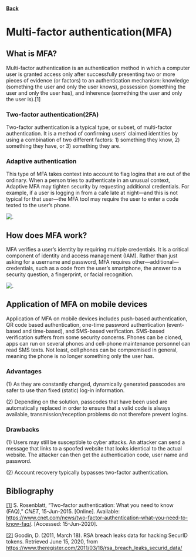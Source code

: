 #### [Back](./README.md)

# Multi-factor authentication(MFA)

## What is MFA?

Multi-factor authentication is an authentication method in which a computer user is granted access only after successfully presenting two or more pieces of evidence (or factors) to an authentication mechanism: knowledge (something the user and only the user knows), possession (something the user and only the user has), and inherence (something the user and only the user is).[1]

### Two-factor authentication(2FA)

Two-factor authentication is a typical type, or subset, of multi-factor authentication. It is a method of confirming users' claimed identities by using a combination of two different factors: 1) something they know, 2) something they have, or 3) something they are.

### Adaptive authentication

This type of MFA takes context into account to flag logins that are out of the ordinary. When a person tries to authenticate in an unusual context, Adaptive MFA may tighten security by requesting additional credentials. For example, if a user is logging in from a cafe late at night—and this is not typical for that user—the MFA tool may require the user to enter a code texted to the user’s phone.

![.](https://www.onelogin.com/assets/img/learn/adaptive-mfa.svg)


## How does MFA work?

MFA verifies a user’s identity by requiring multiple credentials. It is a critical component of identity and access management (IAM). Rather than just asking for a username and password, MFA requires other—additional—credentials, such as a code from the user’s smartphone, the answer to a security question, a fingerprint, or facial recognition.

![.](https://www.onelogin.com/assets/img/learn/high-level-mfa.svg)


## Application of MFA on mobile devices

Application of MFA on mobile devices includes push-based authentication, QR code based authentication, one-time password authentication (event-based and time-based), and SMS-based verification. SMS-based verification suffers from some security concerns. Phones can be cloned, apps can run on several phones and cell-phone maintenance personnel can read SMS texts. Not least, cell phones can be compromised in general, meaning the phone is no longer something only the user has.

### Advantages



(1) As they are constantly changed, dynamically generated passcodes are safer to use than fixed (static) log-in information.

(2) Depending on the solution, passcodes that have been used are automatically replaced in order to ensure that a valid code is always available, transmission/reception problems do not therefore prevent logins.

### Drawbacks

(1) Users may still be susceptible to cyber attacks. An attacker can send a  message that links to a spoofed website that looks identical to the actual website. The attacker can then get the authentication code, user name and password.

(2) Account recovery typically bypasses two-factor authentication.

## Bibliography

[[1]](https://www.cnet.com/news/two-factor-authentication-what-you-need-to-know-faq/) S. Rosenblatt, “Two-factor authentication: What you need to know (FAQ),” *CNET*, 15-Jun-2015. [Online]. Available: https://www.cnet.com/news/two-factor-authentication-what-you-need-to-know-faq/. [Accessed: 15-Jun-2020].

[[2]](https://www.theregister.com/2011/03/18/rsa_breach_leaks_securid_data/) Goodin, D. (2011, March 18). RSA breach leaks data for hacking SecurID tokens. Retrieved June 15, 2020, from https://www.theregister.com/2011/03/18/rsa_breach_leaks_securid_data/
